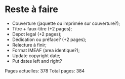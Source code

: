 Reste à faire
==============

 * Couverture (jaquette ou imprimée sur couverture?);
 * Titre + faux-titre (+2 pages);
 * Depot legal (+2 pages);
 * Dédication ou préface? (+2 pages);
 * Relecture à finir;
 * Format IMEAF (area identique?);
 * Update copyright date;
 * Put dates left and right?

Pages actuelles: 378
Total pages: 384
